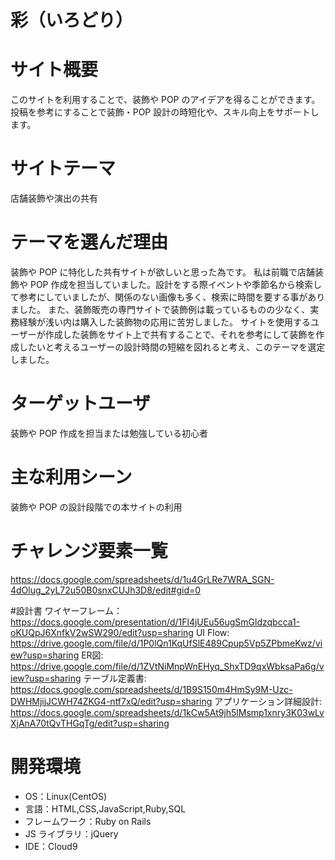 # 彩（いろどり）

# サイト概要
このサイトを利用することで、装飾や POP のアイデアを得ることができます。
投稿を参考にすることで装飾・POP 設計の時短化や、スキル向上をサポートします。

# サイトテーマ
店舗装飾や演出の共有

# テーマを選んだ理由
装飾や POP に特化した共有サイトが欲しいと思った為です。
私は前職で店舗装飾や POP 作成を担当していました。設計をする際イベントや季節名から検索して参考にしていましたが、関係のない画像も多く、検索に時間を要する事がありました。
また、装飾販売の専門サイトで装飾例は載っているものの少なく、実務経験が浅い内は購入した装飾物の応用に苦労しました。
サイトを使用するユーザーが作成した装飾をサイト上で共有することで、それを参考にして装飾を作成したいと考えるユーザーの設計時間の短縮を図れると考え、このテーマを選定しました。

# ターゲットユーザ
装飾や POP 作成を担当または勉強している初心者

# 主な利用シーン
装飾や POP の設計段階での本サイトの利用

# チャレンジ要素一覧
https://docs.google.com/spreadsheets/d/1u4GrLRe7WRA_SGN-4dOlug_2yL72u50B0snxCUJh3D8/edit#gid=0

#設計書
ワイヤーフレーム：https://docs.google.com/presentation/d/1Fl4jUEu56ugSmGldzqbcca1-oKUQpJ6XnfkV2wSW290/edit?usp=sharing
UI Flow: https://drive.google.com/file/d/1P0lQn1KqUfSlE489Cpup5Vp5ZPbmeKwz/view?usp=sharing
ER図: https://drive.google.com/file/d/1ZVtNiMnpWnEHyq_ShxTD9qxWbksaPa6g/view?usp=sharing
テーブル定義書: https://docs.google.com/spreadsheets/d/1B9S150m4HmSy9M-Uzc-DWHMjijJCWH74ZKG4-ntf7xQ/edit?usp=sharing
アプリケーション詳細設計: https://docs.google.com/spreadsheets/d/1kCw5At9jh5lMsmp1xnry3K03wLvXjAnA70tQvTHGqTg/edit?usp=sharing

# 開発環境
- OS：Linux(CentOS)
- 言語：HTML,CSS,JavaScript,Ruby,SQL
- フレームワーク：Ruby on Rails
- JS ライブラリ：jQuery
- IDE：Cloud9